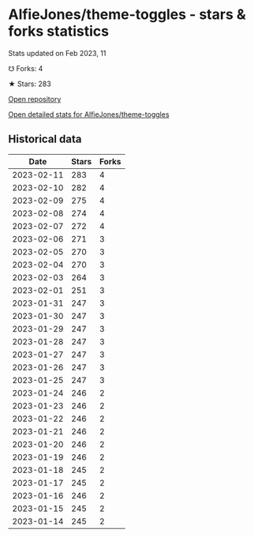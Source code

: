 # AlfieJones/theme-toggles - stars & forks statistics

Stats updated on Feb 2023, 11

☋ Forks: 4

★ Stars: 283

[Open repository](https://github.com/AlfieJones/theme-toggles)

[Open detailed stats for AlfieJones/theme-toggles](https://reviewgithub.com/rep/AlfieJones/theme-toggles)

## Historical data
| Date | Stars | Forks |
|------|-------|-------|
| 2023-02-11 | 283 | 4 | 
| 2023-02-10 | 282 | 4 | 
| 2023-02-09 | 275 | 4 | 
| 2023-02-08 | 274 | 4 | 
| 2023-02-07 | 272 | 4 | 
| 2023-02-06 | 271 | 3 | 
| 2023-02-05 | 270 | 3 | 
| 2023-02-04 | 270 | 3 | 
| 2023-02-03 | 264 | 3 | 
| 2023-02-01 | 251 | 3 | 
| 2023-01-31 | 247 | 3 | 
| 2023-01-30 | 247 | 3 | 
| 2023-01-29 | 247 | 3 | 
| 2023-01-28 | 247 | 3 | 
| 2023-01-27 | 247 | 3 | 
| 2023-01-26 | 247 | 3 | 
| 2023-01-25 | 247 | 3 | 
| 2023-01-24 | 246 | 2 | 
| 2023-01-23 | 246 | 2 | 
| 2023-01-22 | 246 | 2 | 
| 2023-01-21 | 246 | 2 | 
| 2023-01-20 | 246 | 2 | 
| 2023-01-19 | 246 | 2 | 
| 2023-01-18 | 245 | 2 | 
| 2023-01-17 | 245 | 2 | 
| 2023-01-16 | 246 | 2 | 
| 2023-01-15 | 245 | 2 | 
| 2023-01-14 | 245 | 2 | 

